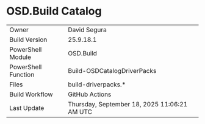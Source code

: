 ﻿# OSD.Build Catalog

| | |
|-|-|
| Owner | David Segura |
| Build Version | 25.9.18.1 |
| PowerShell Module | OSD.Build |
| PowerShell Function | Build-OSDCatalogDriverPacks |
| Files | build-driverpacks.* |
| Build Workflow | GitHub Actions |
| Last Update | Thursday, September 18, 2025 11:06:21 AM UTC |
